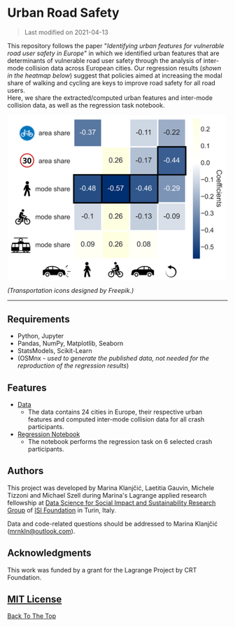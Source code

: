 # Urban Road Safety 
> Last modified on 2021-04-13

This repository follows the paper "*Identifying urban features for vulnerable road user safety in Europe*" in which we identified urban features that are determinants of vulnerable road user safety through the analysis of inter-mode collision data across European cities. Our regression results (*shown in the heatmap below*) suggest that policies aimed at increasing the modal share of walking and cycling are keys to improve road safety for all road users. <br>
Here, we share the extracted/computed urban features and inter-mode collision data, as well as the regression task notebook.

<img src='regression_heatmap.png' width="500" align="center"/>

*(Transportation icons designed by Freepik.)*

---
## Requirements

* Python, Jupyter
* Pandas, NumPy, Matplotlib, Seaborn
* StatsModels, Scikit-Learn
* (OSMnx - *used to generate the published data, not needed for the reproduction of the regression results*)

## Features

* [Data](https://github.com/klnmrn/urbanroadsafety/blob/main/data/urban_road_safety_data.csv)
  - The data contains 24 cities in Europe, their respective urban features and computed inter-mode collision data for all crash participants.
* [Regression Notebook](https://github.com/klnmrn/urbanroadsafety/blob/main/urban-road-safety.ipynb)
  - The notebook performs the regression task on 6 selected crash participants.

## Authors

This project was developed by Marina Klanjčić, Laetitia Gauvin, Michele Tizzoni and Michael Szell during Marina's Lagrange applied research fellowship at [Data Science for Social Impact and Sustainability Research Group](https://isi.it/en/research/data-science-for-social-impact-and-sustainability) of [ISI Foundation](http://www.isi.it/en) in Turin, Italy. 

Data and code-related questions should be addressed to Marina Klanjčić (mrnkln@outlook.com).

## Acknowledgments 

This work was funded by a grant for the Lagrange Project by CRT Foundation.

## [MIT License](https://github.com/klnmrn/urbanroadsafety/blob/main/LICENSE)

[Back To The Top](#urban-road-safety)